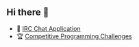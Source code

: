 ## Hi there 👋

<!--
**aelfany/aelfany** is a ✨ _special_ ✨ repository because its `README.md` (this file) appears on your GitHub profile.

Here are some ideas to get you started:

- 🔭 I’m currently working on ...
- 🌱 I’m currently learning ...
- 👯 I’m looking to collaborate on ...
- 🤔 I’m looking for help with ...
- 💬 Ask me about ...
- 📫 How to reach me: ...
- 😄 Pronouns: ...
- ⚡ Fun fact: ...
-->
- 🔭 [IRC Chat Application](https://github.com/yourusername/IRC-Project)
- 🏆 [Competitive Programming Challenges](https://github.com/yourusername/Competitive-Programming)
